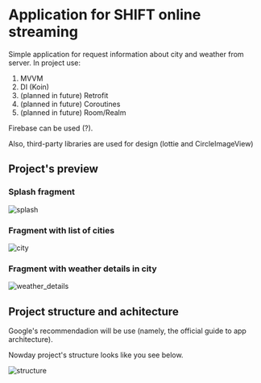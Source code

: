 # Application for SHIFT online streaming

Simple application for request information about city and weather from server. In project use: 
1. MVVM
2. DI (Koin)
3. (planned in future) Retrofit
4. (planned in future) Coroutines
5. (planned in future) Room/Realm

Firebase can be used (?).

Also, third-party libraries are used for design (lottie and CircleImageView)

## Project's preview
### Splash fragment
![splash](https://user-images.githubusercontent.com/33492646/88459240-e8910d00-cea4-11ea-8ed5-9ad63f0cadba.jpg)

### Fragment with list of cities
![city](https://user-images.githubusercontent.com/33492646/88459208-ac5dac80-cea4-11ea-90c3-792a0321bf95.jpg)

### Fragment with weather details in city 
![weather_details](https://user-images.githubusercontent.com/33492646/88459247-f5adfc00-cea4-11ea-8082-303cc243451e.jpg)

## Project structure and achitecture
Google's recommendadion will be use (namely, the official guide to app architecture).

Nowday project's structure looks like you see below.

![structure](https://user-images.githubusercontent.com/33492646/88458424-03608300-ce9f-11ea-8064-306ccfc72b4c.PNG)
